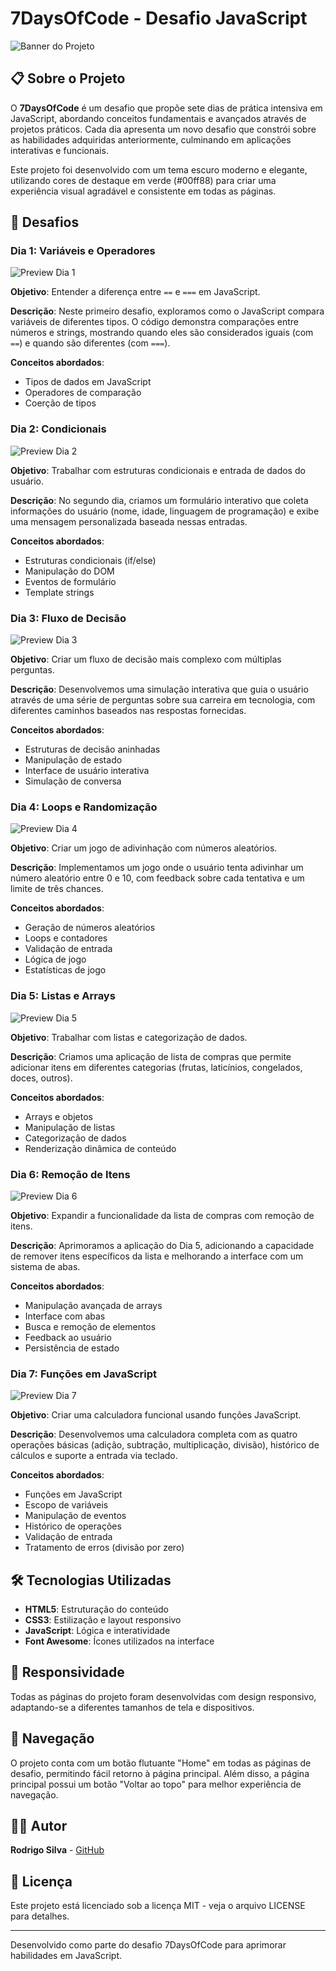 # 7DaysOfCode - Desafio JavaScript

![Banner do Projeto](https://github.com/rsprogrammerbr/7DaysOfCode/raw/main/assets/banner.png)

## 📋 Sobre o Projeto

O **7DaysOfCode** é um desafio que propõe sete dias de prática intensiva em JavaScript, abordando conceitos fundamentais e avançados através de projetos práticos. Cada dia apresenta um novo desafio que constrói sobre as habilidades adquiridas anteriormente, culminando em aplicações interativas e funcionais.

Este projeto foi desenvolvido com um tema escuro moderno e elegante, utilizando cores de destaque em verde (#00ff88) para criar uma experiência visual agradável e consistente em todas as páginas.

## 🚀 Desafios

### Dia 1: Variáveis e Operadores

![Preview Dia 1](https://github.com/rsprogrammerbr/7DaysOfCode/blob/main/assests/preview1.jpg)

**Objetivo**: Entender a diferença entre `==` e `===` em JavaScript.

**Descrição**: Neste primeiro desafio, exploramos como o JavaScript compara variáveis de diferentes tipos. O código demonstra comparações entre números e strings, mostrando quando eles são considerados iguais (com `==`) e quando são diferentes (com `===`).

**Conceitos abordados**:
- Tipos de dados em JavaScript
- Operadores de comparação
- Coerção de tipos

### Dia 2: Condicionais

![Preview Dia 2](https://github.com/rsprogrammerbr/7DaysOfCode/blob/main/assests/preview2.jpg)

**Objetivo**: Trabalhar com estruturas condicionais e entrada de dados do usuário.

**Descrição**: No segundo dia, criamos um formulário interativo que coleta informações do usuário (nome, idade, linguagem de programação) e exibe uma mensagem personalizada baseada nessas entradas.

**Conceitos abordados**:
- Estruturas condicionais (if/else)
- Manipulação do DOM
- Eventos de formulário
- Template strings

### Dia 3: Fluxo de Decisão

![Preview Dia 3](https://github.com/rsprogrammerbr/7DaysOfCode/blob/main/assests/preview3.jpg)

**Objetivo**: Criar um fluxo de decisão mais complexo com múltiplas perguntas.

**Descrição**: Desenvolvemos uma simulação interativa que guia o usuário através de uma série de perguntas sobre sua carreira em tecnologia, com diferentes caminhos baseados nas respostas fornecidas.

**Conceitos abordados**:
- Estruturas de decisão aninhadas
- Manipulação de estado
- Interface de usuário interativa
- Simulação de conversa

### Dia 4: Loops e Randomização

![Preview Dia 4](https://github.com/rsprogrammerbr/7DaysOfCode/blob/main/assests/preview4.jpg)

**Objetivo**: Criar um jogo de adivinhação com números aleatórios.

**Descrição**: Implementamos um jogo onde o usuário tenta adivinhar um número aleatório entre 0 e 10, com feedback sobre cada tentativa e um limite de três chances.

**Conceitos abordados**:
- Geração de números aleatórios
- Loops e contadores
- Validação de entrada
- Lógica de jogo
- Estatísticas de jogo

### Dia 5: Listas e Arrays

![Preview Dia 5](https://github.com/rsprogrammerbr/7DaysOfCode/blob/main/assests/preview5.jpg)

**Objetivo**: Trabalhar com listas e categorização de dados.

**Descrição**: Criamos uma aplicação de lista de compras que permite adicionar itens em diferentes categorias (frutas, laticínios, congelados, doces, outros).

**Conceitos abordados**:
- Arrays e objetos
- Manipulação de listas
- Categorização de dados
- Renderização dinâmica de conteúdo

### Dia 6: Remoção de Itens

![Preview Dia 6](https://github.com/rsprogrammerbr/7DaysOfCode/blob/main/assests/preview6.jpg)

**Objetivo**: Expandir a funcionalidade da lista de compras com remoção de itens.

**Descrição**: Aprimoramos a aplicação do Dia 5, adicionando a capacidade de remover itens específicos da lista e melhorando a interface com um sistema de abas.

**Conceitos abordados**:
- Manipulação avançada de arrays
- Interface com abas
- Busca e remoção de elementos
- Feedback ao usuário
- Persistência de estado

### Dia 7: Funções em JavaScript

![Preview Dia 7](https://github.com/rsprogrammerbr/7DaysOfCode/blob/main/assests/preview7.jpg)

**Objetivo**: Criar uma calculadora funcional usando funções JavaScript.

**Descrição**: Desenvolvemos uma calculadora completa com as quatro operações básicas (adição, subtração, multiplicação, divisão), histórico de cálculos e suporte a entrada via teclado.

**Conceitos abordados**:
- Funções em JavaScript
- Escopo de variáveis
- Manipulação de eventos
- Histórico de operações
- Validação de entrada
- Tratamento de erros (divisão por zero)

## 🛠️ Tecnologias Utilizadas

- **HTML5**: Estruturação do conteúdo
- **CSS3**: Estilização e layout responsivo
- **JavaScript**: Lógica e interatividade
- **Font Awesome**: Ícones utilizados na interface

## 📱 Responsividade

Todas as páginas do projeto foram desenvolvidas com design responsivo, adaptando-se a diferentes tamanhos de tela e dispositivos.

## 🔗 Navegação

O projeto conta com um botão flutuante "Home" em todas as páginas de desafio, permitindo fácil retorno à página principal. Além disso, a página principal possui um botão "Voltar ao topo" para melhor experiência de navegação.

## 👨‍💻 Autor

**Rodrigo Silva** - [GitHub](https://github.com/rsprogrammerbr)

## 📄 Licença

Este projeto está licenciado sob a licença MIT - veja o arquivo LICENSE para detalhes.

---

Desenvolvido como parte do desafio 7DaysOfCode para aprimorar habilidades em JavaScript.

